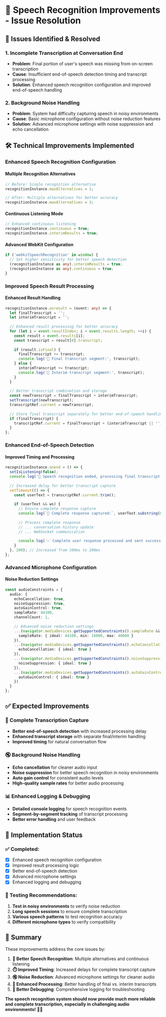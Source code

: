 # 🎤 **Speech Recognition Improvements - Issue Resolution**

## 🎯 **Issues Identified & Resolved**

### **1. Incomplete Transcription at Conversation End**
- **Problem**: Final portion of user's speech was missing from on-screen transcription
- **Cause**: Insufficient end-of-speech detection timing and transcript processing
- **Solution**: Enhanced speech recognition configuration and improved end-of-speech handling

### **2. Background Noise Handling**
- **Problem**: System had difficulty capturing speech in noisy environments
- **Cause**: Basic microphone configuration without noise reduction features
- **Solution**: Advanced microphone settings with noise suppression and echo cancellation

## 🛠️ **Technical Improvements Implemented**

### **Enhanced Speech Recognition Configuration**

#### **Multiple Recognition Alternatives**
```typescript
// Before: Single recognition alternative
recognitionInstance.maxAlternatives = 1;

// After: Multiple alternatives for better accuracy
recognitionInstance.maxAlternatives = 3;
```

#### **Continuous Listening Mode**
```typescript
// Enhanced continuous listening
recognitionInstance.continuous = true;
recognitionInstance.interimResults = true;
```

#### **Advanced WebKit Configuration**
```typescript
if ('webkitSpeechRecognition' in window) {
  // Set higher sensitivity for better speech detection
  (recognitionInstance as any).interimResults = true;
  (recognitionInstance as any).continuous = true;
}
```

### **Improved Speech Result Processing**

#### **Enhanced Result Handling**
```typescript
recognitionInstance.onresult = (event: any) => {
  let finalTranscript = '';
  let interimTranscript = '';
  
  // Enhanced result processing for better accuracy
  for (let i = event.resultIndex; i < event.results.length; ++i) {
    const result = event.results[i];
    const transcript = result[0].transcript;
    
    if (result.isFinal) {
      finalTranscript += transcript;
      console.log('🎤 Final transcript segment:', transcript);
    } else {
      interimTranscript += transcript;
      console.log('🎤 Interim transcript segment:', transcript);
    }
  }
  
  // Better transcript combination and storage
  const newTranscript = finalTranscript + interimTranscript;
  setTranscript(newTranscript);
  transcriptRef.current = newTranscript;
  
  // Store final transcript separately for better end-of-speech handling
  if (finalTranscript) {
    transcriptRef.current = finalTranscript + (interimTranscript || '');
  }
};
```

### **Enhanced End-of-Speech Detection**

#### **Improved Timing and Processing**
```typescript
recognitionInstance.onend = () => {
  setIsListening(false);
  console.log('🎤 Speech recognition ended, processing final transcript...');
  
  // Increased delay for better transcript capture
  setTimeout(() => {
    const userText = transcriptRef.current.trim();
    
    if (userText && ws) {
      // Ensure complete response capture
      console.log(`🎤 Complete response captured:`, userText.substring(0, 100) + '...');
      
      // Process complete response
      // ... conversation history update
      // ... WebSocket communication
      
      console.log('✅ Complete user response processed and sent successfully');
    }
  }, 200); // Increased from 100ms to 200ms
};
```

### **Advanced Microphone Configuration**

#### **Noise Reduction Settings**
```typescript
const audioConstraints = {
  audio: {
    echoCancellation: true,
    noiseSuppression: true,
    autoGainControl: true,
    sampleRate: 44100,
    channelCount: 1,
    
    // Advanced noise reduction settings
    ...(navigator.mediaDevices.getSupportedConstraints().sampleRate && {
      sampleRate: { ideal: 44100, min: 16000, max: 48000 }
    }),
    ...(navigator.mediaDevices.getSupportedConstraints().echoCancellation && {
      echoCancellation: { ideal: true }
    }),
    ...(navigator.mediaDevices.getSupportedConstraints().noiseSuppression && {
      noiseSuppression: { ideal: true }
    }),
    ...(navigator.mediaDevices.getSupportedConstraints().autoGainControl && {
      autoGainControl: { ideal: true }
    })
  }
};
```

## ✅ **Expected Improvements**

### **🎯 Complete Transcription Capture**
- **Better end-of-speech detection** with increased processing delay
- **Enhanced transcript storage** with separate final/interim handling
- **Improved timing** for natural conversation flow

### **🔇 Background Noise Handling**
- **Echo cancellation** for cleaner audio input
- **Noise suppression** for better speech recognition in noisy environments
- **Auto gain control** for consistent audio levels
- **High-quality sample rates** for better audio processing

### **📊 Enhanced Logging & Debugging**
- **Detailed console logging** for speech recognition events
- **Segment-by-segment tracking** of transcript processing
- **Better error handling** and user feedback

## 🚀 **Implementation Status**

### **✅ Completed:**
- [x] Enhanced speech recognition configuration
- [x] Improved result processing logic
- [x] Better end-of-speech detection
- [x] Advanced microphone settings
- [x] Enhanced logging and debugging

### **🧪 Testing Recommendations:**
1. **Test in noisy environments** to verify noise reduction
2. **Long speech sessions** to ensure complete transcription
3. **Various speech patterns** to test recognition accuracy
4. **Different microphone types** to verify compatibility

## 🎉 **Summary**

These improvements address the core issues by:

1. **🎤 Better Speech Recognition**: Multiple alternatives and continuous listening
2. **⏱️ Improved Timing**: Increased delays for complete transcript capture
3. **🔇 Noise Reduction**: Advanced microphone settings for cleaner audio
4. **📝 Enhanced Processing**: Better handling of final vs. interim transcripts
5. **🐛 Better Debugging**: Comprehensive logging for troubleshooting

**The speech recognition system should now provide much more reliable and complete transcription, especially in challenging audio environments!** 🎉✨

